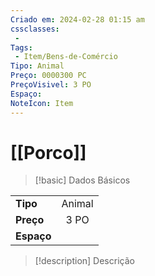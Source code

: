 ```yaml
---
Criado em: 2024-02-28 01:15 am
cssclasses:
 - 
Tags:
 - Item/Bens-de-Comércio
Tipo: Animal
Preço: 0000300 PC
PreçoVisivel: 3 PO
Espaço: 
NoteIcon: Item
---
```

# [[Porco]]

> [!basic] Dados Básicos
> 
|            |     |
| ---------- |:---:|
| **Tipo**   |  Animal   |
| **Preço**  |   3 PO   |
| **Espaço** |     |
>
 
> [!description] Descrição
> 
>
